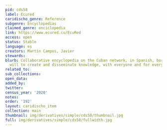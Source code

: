 ```yaml
---
pid: cds58
label: Ecured
caridischo_genre: Reference
subgenre: Encyclopedias
claimed_genre: enciclopedia
link: https://www.ecured.cu/EcuRed
access: open
status: Stable
language: es
creators: Martín Campos, Javier
stewards:
blurb: Collaborative encyclopedia on the Cuban network, in Spanish, born from the
  will to create and disseminate knowledge, with everyone and for everyone.
related_to:
sub_collections:
open_data:
added_by:
twitter:
census_year: '2020'
notes:
order: '192'
layout: caridischo_item
collection: main
thumbnail: img/derivatives/simple/cds58/thumbnail.jpg
full: img/derivatives/simple/cds58/fullwidth.jpg
---
```

